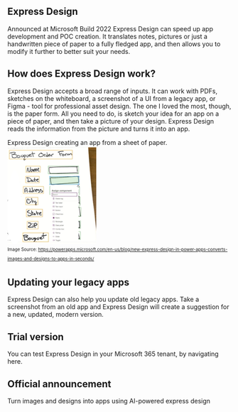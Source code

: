

## Express Design
Announced at Microsoft Build 2022 Express Design can speed up app development and POC creation. It translates notes, pictures or just a handwritten piece of paper to a fully fledged app, and then allows you to modify it further to better suit your needs.


## How does Express Design work?
Express Design accepts a broad range of inputs. It can work with PDFs, sketches on the whiteboard, a screenshot of a UI from a legacy app, or Figma - tool for professional asset design. The one I loved the most, though, is the paper form. All you need to do, is sketch your idea for an app on a piece of paper, and then take a picture of your design. Express Design reads the information from the picture and turns it into an app. 



Express Design creating an app from a sheet of paper.
<br/>
<img src="/articles/images/ExpressDesign.png" width="200">
<br/>
<sub><sup>Image Source: https://powerapps.microsoft.com/en-us/blog/new-express-design-in-power-apps-converts-images-and-designs-to-apps-in-seconds/ </sup></sub>



## Updating your legacy apps
Express Design can also help you update old legacy apps. Take a screenshot from an old app and Express Design will create a suggestion for a new, updated, modern version.


## Trial version
You can test Express Design in your Microsoft 365 tenant, by navigating here.


## Official announcement
Turn images and designs into apps using AI-powered express design
